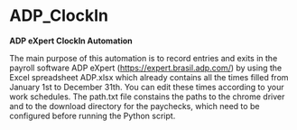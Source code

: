 # ADP_ClockIn
**ADP eXpert ClockIn Automation**

The main purpose of this automation is to record entries and exits in the payroll software ADP eXpert (https://expert.brasil.adp.com/) 
by using the Excel spreadsheet ADP.xlsx which already contains all the times filled from January 1st to December 31th. You can edit these times according to your work schedules.
The path.txt file constains the paths to the chrome driver and to the download directory for the paychecks, which need to be configured before running the Python script.
